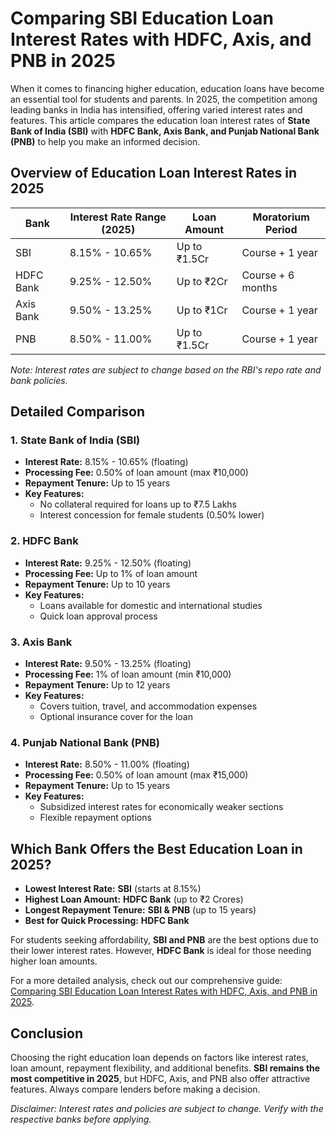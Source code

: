 # Comparing SBI Education Loan Interest Rates with HDFC, Axis, and PNB in 2025

When it comes to financing higher education, education loans have become an essential tool for students and parents. In 2025, the competition among leading banks in India has intensified, offering varied interest rates and features. This article compares the education loan interest rates of **State Bank of India (SBI)** with **HDFC Bank, Axis Bank, and Punjab National Bank (PNB)** to help you make an informed decision.

## Overview of Education Loan Interest Rates in 2025

| Bank         | Interest Rate Range (2025) | Loan Amount | Moratorium Period |
|--------------|---------------------------|-------------|-------------------|
| SBI          | 8.15% - 10.65%            | Up to ₹1.5Cr| Course + 1 year   |
| HDFC Bank    | 9.25% - 12.50%            | Up to ₹2Cr  | Course + 6 months |
| Axis Bank    | 9.50% - 13.25%            | Up to ₹1Cr  | Course + 1 year   |
| PNB          | 8.50% - 11.00%            | Up to ₹1.5Cr| Course + 1 year   |

*Note: Interest rates are subject to change based on the RBI's repo rate and bank policies.*

## Detailed Comparison

### 1. **State Bank of India (SBI)**
- **Interest Rate:** 8.15% - 10.65% (floating)
- **Processing Fee:** 0.50% of loan amount (max ₹10,000)
- **Repayment Tenure:** Up to 15 years
- **Key Features:**  
  - No collateral required for loans up to ₹7.5 Lakhs  
  - Interest concession for female students (0.50% lower)  

### 2. **HDFC Bank**
- **Interest Rate:** 9.25% - 12.50% (floating)
- **Processing Fee:** Up to 1% of loan amount
- **Repayment Tenure:** Up to 10 years
- **Key Features:**  
  - Loans available for domestic and international studies  
  - Quick loan approval process  

### 3. **Axis Bank**
- **Interest Rate:** 9.50% - 13.25% (floating)
- **Processing Fee:** 1% of loan amount (min ₹10,000)
- **Repayment Tenure:** Up to 12 years
- **Key Features:**  
  - Covers tuition, travel, and accommodation expenses  
  - Optional insurance cover for the loan  

### 4. **Punjab National Bank (PNB)**
- **Interest Rate:** 8.50% - 11.00% (floating)
- **Processing Fee:** 0.50% of loan amount (max ₹15,000)
- **Repayment Tenure:** Up to 15 years
- **Key Features:**  
  - Subsidized interest rates for economically weaker sections  
  - Flexible repayment options  

## Which Bank Offers the Best Education Loan in 2025?

- **Lowest Interest Rate:** **SBI** (starts at 8.15%)  
- **Highest Loan Amount:** **HDFC Bank** (up to ₹2 Crores)  
- **Longest Repayment Tenure:** **SBI & PNB** (up to 15 years)  
- **Best for Quick Processing:** **HDFC Bank**  

For students seeking affordability, **SBI and PNB** are the best options due to their lower interest rates. However, **HDFC Bank** is ideal for those needing higher loan amounts.  

For a more detailed analysis, check out our comprehensive guide:  
[Comparing SBI Education Loan Interest Rates with HDFC, Axis, and PNB in 2025](https://www.yanatec.in/comparing-sbi-education-loan-interest-rates-with-hdfc-axis-and-pnb-in-2025/).

## Conclusion

Choosing the right education loan depends on factors like interest rates, loan amount, repayment flexibility, and additional benefits. **SBI remains the most competitive in 2025**, but HDFC, Axis, and PNB also offer attractive features. Always compare lenders before making a decision.  

*Disclaimer: Interest rates and policies are subject to change. Verify with the respective banks before applying.*
